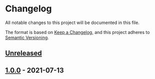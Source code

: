 # Changelog

All notable changes to this project will be documented in this file.

The format is based on [Keep a Changelog](https://keepachangelog.com/en/1.0.0/),
and this project adheres to [Semantic Versioning](https://semver.org/spec/v2.0.0.html).



## [Unreleased]

## [1.0.0] - 2021-07-13



[Unreleased]: https://github.com/giantswarm/update-slack-info/compare/v1.0.0...HEAD
[1.0.0]: https://github.com/giantswarm/update-slack-info/releases/tag/v1.0.0
